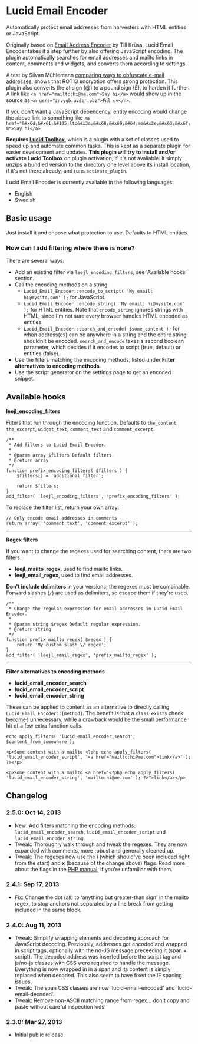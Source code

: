 # Lucid Email Encoder

Automatically protect email addresses from harvesters with HTML entities or JavaScript.

Originally based on [Email Address Encoder](http://wordpress.org/extend/plugins/email-address-encoder/) by Till Krüss, Lucid Email Encoder takes it a step further by also offering JavaScript encoding. The plugin automatically searches for email addresses and mailto links in content, comments and widgets, and converts them according to settings.

A test by Silvan Mühlemann [comparing ways to obfuscate e-mail addresses](http://techblog.tilllate.com/2008/07/20/ten-methods-to-obfuscate-e-mail-addresses-compared/), shows that ROT13 encryption offers strong protection. This plugin also converts the at sign (@) to a pound sign (£), to harden it further. A link like `<a href="mailto:hi@me.com">Say hi</a>` would show up in the source as `<n uers="znvygb:uv£zr.pbz">Fnl uv</n>`.

If you don't want a JavaScript dependency, entity encoding would change the above link to something like `<a href="&#x6d;&#x61;&#105;lto&#x3a;&#x68;&#x69;&#64;me&#x2e;&#x63;&#x6f;m">Say hi</a>`

**Requires [Lucid Toolbox](https://github.com/elusiveunit/lucid-toolbox)**, which is a plugin with a set of classes used to speed up and automate common tasks. This is kept as a separate plugin for easier development and updates. **This plugin will try to install and/or activate Lucid Toolbox** on plugin activation, if it's not available. It simply unzips a bundled version to the directory one level above its install location, if it's not there already, and runs `activate_plugin`.

Lucid Email Encoder is currently available in the following languages:

* English
* Swedish

## Basic usage

Just install it and choose what protection to use. Defaults to HTML entities.

### How can I add filtering where there is none?

There are several ways:

* Add an existing filter via `leejl_encoding_filters`, see 'Available hooks' section.
* Call the encoding methods on a string:
	* `Lucid_Email_Encoder::encode_to_script( 'My email: hi@mysite.com' );` for JavaScript.
	* `Lucid_Email_Encoder::encode_string( 'My email: hi@mysite.com' );` for HTML entities. Note that `encode_string` ignores strings with HTML, since I'm not sure every browser handles HTML encoded as entities.
	* `Lucid_Email_Encoder::search_and_encode( $some_content );` for when address(es) can be anywhere in a string and the entire string shouldn't be encoded. `search_and_encode` takes a second boolean parameter, which decides if it encodes to script (true, default) or entities (false).
* Use the filters matching the encoding methods, listed under **Filter alternatives to encoding methods**.
* Use the script generator on the settings page to get an encoded snippet.

## Available hooks

**leejl\_encoding\_filters**

Filters that run through the encoding function. Defaults to `the_content`, `the_excerpt`, `widget_text`, `comment_text` and `comment_excerpt`.

	/**
	 * Add filters to Lucid Email Encoder.
	 *
	 * @param array $filters Default filters.
	 * @return array
	 */
	function prefix_encoding_filters( $filters ) {
		$filters[] = 'additional_filter';

		return $filters;
	}
	add_filter( 'leejl_encoding_filters', 'prefix_encoding_filters' );

To replace the filter list, return your own array:

	// Only encode email addresses in comments
	return array( 'comment_text', 'comment_excerpt' );

-----

**Regex filters**

If you want to change the regexes used for searching content, there are two filters:

* **leejl\_mailto\_regex**, used to find mailto links.
* **leejl\_email\_regex**, used to find email addresses.

**Don't include delimiters** in your versions; the regexes must be combinable. Forward slashes (`/`) are used as delimiters, so escape them if they're used.

	/**
	 * Change the regular expression for email addresses in Lucid Email Encoder.
	 *
	 * @param string $regex Default regular expression.
	 * @return string
	 */
	function prefix_mailto_regex( $regex ) {
		return 'My custom slash \/ regex';
	}
	add_filter( 'leejl_email_regex', 'prefix_mailto_regex' );

-----

**Filter alternatives to encoding methods**

* **lucid\_email\_encoder\_search**
* **lucid\_email\_encoder\_script**
* **lucid\_email\_encoder\_string**

These can be applied to content as an alternative to directly calling `Lucid_Email_Encoder::[method]`. The benefit is that a `class_exists` check becomes unnecessary, while a drawback would be the small performance hit of a few extra function calls.

	echo apply_filters( 'lucid_email_encoder_search', $content_from_somewhere );

	<p>Some content with a mailto <?php echo apply_filters( 'lucid_email_encoder_script', '<a href="mailto:hi@me.com">link</a>' ); ?></p>

	<p>Some content with a mailto <a href="<?php echo apply_filters( 'lucid_email_encoder_string', 'mailto:hi@me.com' ); ?>">link</a></p>

## Changelog

### 2.5.0: Oct 14, 2013

* New: Add filters matching the encoding methods: `lucid_email_encoder_search`, `lucid_email_encoder_script` and `lucid_email_encoder_string`.
* Tweak: Thoroughly walk through and tweak the regexes. They are now expanded with comments, more robust and generally cleaned up.
* Tweak: The regexes now use the **i** (which should've been included right from the start) and **x** (because of the change above) flags. Read more about the flags in the [PHP manual](http://php.net/manual/en/reference.pcre.pattern.modifiers.php), if you're unfamiliar with them.

### 2.4.1: Sep 17, 2013

* Fix: Change the dot (all) to 'anything but greater-than sign' in the mailto regex, to stop anchors not separated by a line break from getting included in the same block.

### 2.4.0: Aug 11, 2013

* Tweak: Simplify wrapping elements and decoding approach for JavaScript decoding. Previously, addresses got encoded and wrapped in script tags, optionally with the no-JS message preceeding it (span + script). The decoded address was inserted before the script tag and js/no-js classes with CSS were required to handle the message. Everything is now wrapped in in a span and its content is simply replaced when decoded. This also seem to have fixed the IE spacing issues.
* Tweak: The span CSS classes are now 'lucid-email-encoded' and 'lucid-email-decoded'.
* Tweak: Remove non-ASCII matching range from regex... don't copy and paste without careful inspection kids!

### 2.3.0: Mar 27, 2013

* Initial public release.